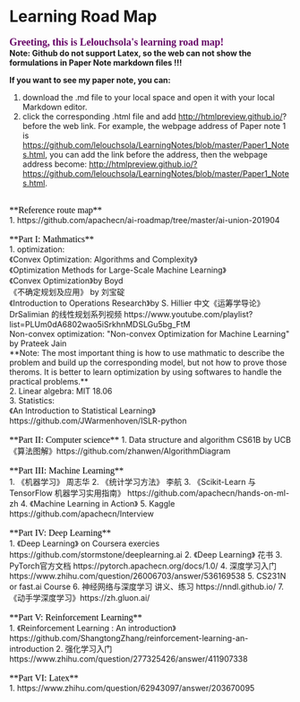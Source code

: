 # Learning Road Map
<font color=#660066 size=4 face="微软雅黑">**Greeting, this is Lelouchsola's learning road map!**</font>
<br>
__Note: Github do not support Latex, so the web can not show the formulations in Paper Note markdown files !!!__

__If you want to see my paper note, you can:__
1. download the .md file to your local space and open it with your local Markdown editor.
2. click the corresponding .html file and add http://htmlpreview.github.io/? before the web link. For example, the webpage address of Paper note 1 is https://github.com/lelouchsola/LearningNotes/blob/master/Paper1_Notes.html, you can add the link before the address, then the webpage address become: http://htmlpreview.github.io/?https://github.com/lelouchsola/LearningNotes/blob/master/Paper1_Notes.html. 
<br>
<font color=#000000 size=3 face="微软雅黑">**Reference route map**</font>
<br>
    1. https://github.com/apachecn/ai-roadmap/tree/master/ai-union-201904
<br>
<br>
<font color=#000000 size=3 face="微软雅黑">**Part I: Mathmatics**</font>
<br>
    1. optimization: <br>
        《Convex Optimization: Algorithms and Complexity》<br>
        《Optimization Methods for Large-Scale Machine Learning》<br>
        《Convex Optimization》by Boyd <br>
        《不确定规划及应用》 by 刘宝碇 <br>
        《Introduction to Operations Research》by S. Hillier 中文《运筹学导论》<br>
         DrSalimian 的线性规划系列视频 https://www.youtube.com/playlist?list=PLUm0dA6802wao5iSrkhnMDSLGu5bg_FtM <br>
         Non-convex optimization: "Non-convex Optimization for Machine Learning" by Prateek Jain <br>
         **Note: The most important thing is how to use mathmatic to describe the problem and build up the corresponding model, but not how to prove those theroms. It is better to learn optimization by using softwares to handle the practical problems.** <br>
    2. Linear algebra: MIT 18.06<br>
    3. Statistics:<br>
        《An Introduction to Statistical Learning》 https://github.com/JWarmenhoven/ISLR-python
<br>
<br>
<font color=#000000 size=3 face="微软雅黑">**Part II: Computer science**  </font>
    1. Data structure and algorithm  
         CS61B by UCB
        《算法图解》https://github.com/zhanwen/AlgorithmDiagram
<br>
<br>
<font color=#000000 size=3 face="微软雅黑">**Part III: Machine Learning**  </font>
<br>
    1. 《机器学习》 周志华  
    2. 《统计学习方法》 李航  
    3. 《Scikit-Learn 与 TensorFlow 机器学习实用指南》 https://github.com/apachecn/hands-on-ml-zh  
    4. 《Machine Learning in Action》  
    5.  Kaggle https://github.com/apachecn/Interview
<br>
<br>
<font color=#000000 size=3 face="微软雅黑">**Part IV: Deep Learning**</font>
<br>
    1. 《Deep Learning》 on Coursera  
        exercies https://github.com/stormstone/deeplearning.ai  
    2. 《Deep Learning》 花书  
    3.  PyTorch官方文档 https://pytorch.apachecn.org/docs/1.0/  
    4. 深度学习入门 https://www.zhihu.com/question/26006703/answer/536169538  
    5. CS231N or fast.ai Course  
    6. 神经网络与深度学习 讲义、练习 https://nndl.github.io/  
    7. 《动手学深度学习》https://zh.gluon.ai/
<br>
<br>
<font color=#000000 size=3 face="微软雅黑">**Part V: Reinforcement Learning**</font>
<br>
    1. 《Reinforcement Learning : An introduction》  
        https://github.com/ShangtongZhang/reinforcement-learning-an-introduction  
    2. 强化学习入门 https://www.zhihu.com/question/277325426/answer/411907338  
<br>
<br>
<font color=#000000 size=3 face="微软雅黑">**Part VI: Latex**</font>
<br>
    1. https://www.zhihu.com/question/62943097/answer/203670095
